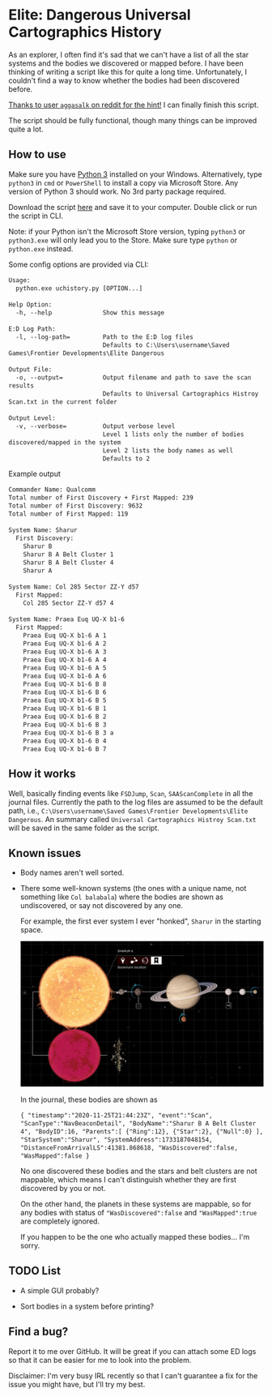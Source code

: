 # Elite: Dangerous Universal Cartographics History

As an explorer, I often find it's sad that we can't have a list of all the
star systems and the bodies we discovered or mapped before. I have been
thinking of writing a script like this for quite a long time. Unfortunately, I
couldn't find a way to know whether the bodies had been discovered before.

[Thanks to user `aggasalk` on reddit for the hint!](https://www.reddit.com/r/EliteDangerous/comments/mq50zf/daily_qa_ask_and_answer_any_questions_you_have/guf3tkt?utm_source=share&utm_medium=web2x&context=3)
I can finally finish this script.

The script should be fully functional, though many things can be improved quite
a lot.

## How to use

Make sure you have [Python 3](https://www.python.org/downloads/) installed on
your Windows. Alternatively, type `python3` in `cmd` or `PowerShell` to install
a copy via Microsoft Store. Any version of Python 3 should work. No 3rd party
package required.

Download the script [here](https://raw.githubusercontent.com/tautomer/UniversalCartographicsHistory/master/uchistory/uchistory.py)
and save it to your computer. Double click or run the script in CLI.

Note: if your Python isn't the Microsoft Store version, typing `python3` or
`python3.exe` will only lead you to the Store. Make sure type `python` or
`python.exe` instead.

Some config options are provided via CLI:

```text
Usage:
  python.exe uchistory.py [OPTION...]

Help Option:
  -h, --help              Show this message

E:D Log Path:
  -l, --log-path=         Path to the E:D log files
                          Defaults to C:\Users\username\Saved Games\Frontier Developments\Elite Dangerous

Output File:
  -o, --output=           Output filename and path to save the scan results
                          Defaults to Universal Cartographics Histroy Scan.txt in the current folder

Output Level:
  -v, --verbose=          Output verbose level
                          Level 1 lists only the number of bodies discovered/mapped in the system
                          Level 2 lists the body names as well
                          Defaults to 2
```

Example output

```text
Commander Name: Qualcomm
Total number of First Discovery + First Mapped: 239
Total number of First Discovery: 9632
Total number of First Mapped: 119

System Name: Sharur
  First Discovery:
    Sharur B
    Sharur B A Belt Cluster 1
    Sharur B A Belt Cluster 4
    Sharur A

System Name: Col 285 Sector ZZ-Y d57
  First Mapped:
    Col 285 Sector ZZ-Y d57 4

System Name: Praea Euq UQ-X b1-6
  First Mapped:
    Praea Euq UQ-X b1-6 A 1
    Praea Euq UQ-X b1-6 A 2
    Praea Euq UQ-X b1-6 A 3
    Praea Euq UQ-X b1-6 A 4
    Praea Euq UQ-X b1-6 A 5
    Praea Euq UQ-X b1-6 A 6
    Praea Euq UQ-X b1-6 B 8
    Praea Euq UQ-X b1-6 B 6
    Praea Euq UQ-X b1-6 B 5
    Praea Euq UQ-X b1-6 B 1
    Praea Euq UQ-X b1-6 B 2
    Praea Euq UQ-X b1-6 B 3
    Praea Euq UQ-X b1-6 B 3 a
    Praea Euq UQ-X b1-6 B 4
    Praea Euq UQ-X b1-6 B 7
```

## How it works

Well, basically finding events like `FSDJump`, `Scan`, `SAAScanComplete` in all
the journal files. Currently the path to the log files are assumed to be the
default path, i.e., `C:\Users\username\Saved Games\Frontier Developments\Elite Dangerous`.
An summary called `Universal Cartographics Histroy Scan.txt` will be saved in
the same folder as the script.

## Known issues

* Body names aren't well sorted.

* There some well-known systems (the ones with a unique name, not something like
  `Col balabala`) where the bodies are shown as undiscovered, or say not
  discovered by any one.

  For example, the first ever system I ever "honked", `Sharur` in the starting
  space.

  ![Sharur](assets/Sharur.jpg)

  In the journal, these bodies are shown as

  ```text
  { "timestamp":"2020-11-25T21:44:23Z", "event":"Scan", "ScanType":"NavBeaconDetail", "BodyName":"Sharur B A Belt Cluster 4", "BodyID":16, "Parents":[ {"Ring":12}, {"Star":2}, {"Null":0} ], "StarSystem":"Sharur", "SystemAddress":1733187048154, "DistanceFromArrivalLS":41381.868618, "WasDiscovered":false, "WasMapped":false }
  ```

  No one discovered these bodies and the stars and belt clusters are not
  mappable, which means I can't distinguish whether they are first discovered
  by you or not.

  On the other hand, the planets in these systems are mappable, so for any
  bodies with status of `"WasDiscovered":false` and `"WasMapped":true` are
  completely ignored.

  If you happen to be the one who actually mapped these bodies... I'm sorry.

## TODO List

* A simple GUI probably?

* Sort bodies in a system before printing?

## Find a bug?

Report it to me over GitHub. It will be great if you can attach some ED logs so
that it can be easier for me to look into the problem.

Disclaimer: I'm very busy IRL recently so that I can't guarantee a fix for the
issue you might have, but I'll try my best.
